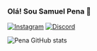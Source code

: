 ### Olá! Sou Samuel Pena 👋

[![Instagram](https://img.shields.io/badge/Instagram-E4405F?style=for-the-badge&logo=instagram&logoColor=white)](https://instagram.com/smuelp)
[![Discord](https://img.shields.io/badge/Discord-7289DA?style=for-the-badge&logo=discord&logoColor=white)](https://discord.com/samuelxp)

![Pena GitHub stats](https://github-readme-stats.vercel.app/api?username=smuelp&show_icons=true&theme=dracula)
